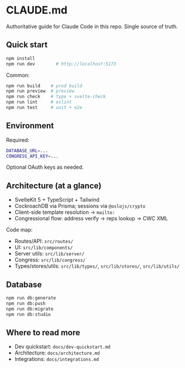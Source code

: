 # CLAUDE.md

Authoritative guide for Claude Code in this repo. Single source of truth.

## Quick start
```bash
npm install
npm run dev        # http://localhost:5173
```

Common:
```bash
npm run build    # prod build
npm run preview  # preview
npm run check    # type + svelte-check
npm run lint     # eslint
npm run test     # unit + e2e
```

## Environment
Required:
```bash
DATABASE_URL=...
CONGRESS_API_KEY=...
```
Optional OAuth keys as needed.

## Architecture (at a glance)
- SvelteKit 5 + TypeScript + Tailwind
- CockroachDB via Prisma; sessions via `@oslojs/crypto`
- Client-side template resolution → `mailto:`
- Congressional flow: address verify → reps lookup → CWC XML

Code map:
- Routes/API: `src/routes/`
- UI: `src/lib/components/`
- Server utils: `src/lib/server/`
- Congress: `src/lib/congress/`
- Types/stores/utils: `src/lib/types/`, `src/lib/stores/`, `src/lib/utils/`

## Database
```bash
npm run db:generate
npm run db:push
npm run db:migrate
npm run db:studio
```

## Where to read more
- Dev quickstart: `docs/dev-quickstart.md`
- Architecture: `docs/architecture.md`
- Integrations: `docs/integrations.md`